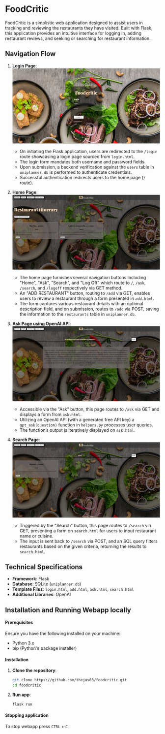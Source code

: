 # FoodCritic

FoodCritic is a simplistic web application designed to assist users in tracking and reviewing the restaurants they have visited. Built with Flask, this application provides an intuitive interface for logging in, adding restaurant reviews, and seeking or searching for restaurant information.

## Navigation Flow

1. **Login Page**:
   ![login Page Screenshot](screenshots/login.png)
    - On initiating the Flask application, users are redirected to the `/login` route showcasing a login page sourced from `login.html`.
    - The login form mandates both username and password fields.
    - Upon submission, a backend verification against the `users` table in `uniplanner.db` is performed to authenticate credentials.
    - Successful authentication redirects users to the home page (`/` route).

3. **Home Page**:
   ![Home Page Screenshot](screenshots/home.png)
    - The home page furnishes several navigation buttons including "Home", "Ask", "Search", and "Log Off" which route to `/`, `/ask`, `/search`, and `/logoff` respectively via GET method.
    - An "ADD RESTAURANT" button, routing to `/add` via GET, enables users to review a restaurant through a form presented in `add.html`.
    - The form captures various restaurant details with an optional description field, and on submission, routes to `/add` via POST, saving the information to the `restaurants` table in `uniplanner.db`.

5. **Ask Page using OpenAI API**:
   ![Ask Page Screenshot](screenshots/ask.png)
    - Accessible via the "Ask" button, this page routes to `/ask` via GET and displays a form from `ask.html`.
    - Utilizing an OpenAI API (with a generated free API key) a `gpt_ask(question)` function in `helpers.py` processes user queries.
    - The function’s output is iteratively displayed on `ask.html`.

7. **Search Page**:
   ![Search Page Screenshot](screenshots/search.png)
    - Triggered by the "Search" button, this page routes to `/search` via GET, presenting a form on `search.html` for users to input restaurant name or cuisine.
    - The input is sent back to `/search` via POST, and an SQL query filters restaurants based on the given criteria, returning the results to `search.html`.

## Technical Specifications

- **Framework**: Flask
- **Database**: SQLite (`uniplanner.db`)
- **Template Files**: `login.html`, `add.html`, `ask.html`, `search.html`
- **Additional Libraries**: OpenAI

## Installation and Running Webapp locally

#### Prerequisites

Ensure you have the following installed on your machine:
- Python 3.x
- pip (Python's package installer)

#### Installation

1. **Clone the repository**:
   ```bash
   git clone https://github.com/thejus03/foodcritic.git
   cd foodcritic
2. **Run app**:
   ```bash
   flask run

#### Stopping application
To stop webapp press `CTRL` + `C`



